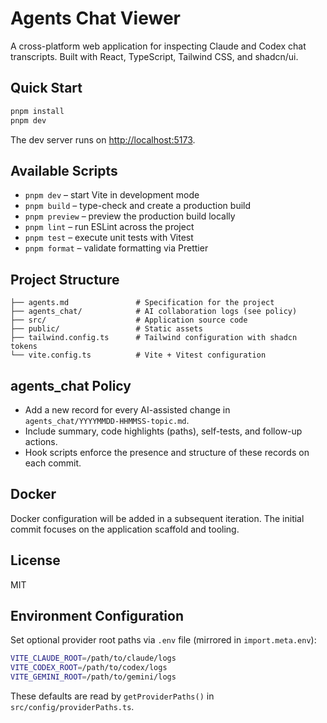 # Agents Chat Viewer

A cross-platform web application for inspecting Claude and Codex chat transcripts. Built with React, TypeScript, Tailwind CSS, and shadcn/ui.

## Quick Start

```sh
pnpm install
pnpm dev
```

The dev server runs on [http://localhost:5173](http://localhost:5173).

## Available Scripts

- `pnpm dev` – start Vite in development mode
- `pnpm build` – type-check and create a production build
- `pnpm preview` – preview the production build locally
- `pnpm lint` – run ESLint across the project
- `pnpm test` – execute unit tests with Vitest
- `pnpm format` – validate formatting via Prettier

## Project Structure

```
├── agents.md               # Specification for the project
├── agents_chat/            # AI collaboration logs (see policy)
├── src/                    # Application source code
├── public/                 # Static assets
├── tailwind.config.ts      # Tailwind configuration with shadcn tokens
└── vite.config.ts          # Vite + Vitest configuration
```

## agents_chat Policy

- Add a new record for every AI-assisted change in `agents_chat/YYYYMMDD-HHMMSS-topic.md`.
- Include summary, code highlights (paths), self-tests, and follow-up actions.
- Hook scripts enforce the presence and structure of these records on each commit.

## Docker

Docker configuration will be added in a subsequent iteration. The initial commit focuses on the application scaffold and tooling.

## License

MIT

## Environment Configuration

Set optional provider root paths via `.env` file (mirrored in `import.meta.env`):

```bash
VITE_CLAUDE_ROOT=/path/to/claude/logs
VITE_CODEX_ROOT=/path/to/codex/logs
VITE_GEMINI_ROOT=/path/to/gemini/logs
```

These defaults are read by `getProviderPaths()` in `src/config/providerPaths.ts`.
